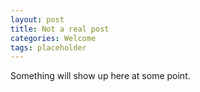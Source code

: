 ```yaml
---
layout: post
title: Not a real post
categories: Welcome
tags: placeholder
---
```

Something will show up here at some point.
